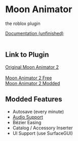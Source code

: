 # Moon Animator
the roblox plugin

<a href="https://zildjibian.github.io/moon-animator/docs.html">
  Documentation (unfinished)
</a><br><br>

## Link to Plugin
<a href="https://www.roblox.com/library/4725618216">
  Original Moon Animator 2
</a><br><br>

<a href="https://github.com/zildjibian/moon-animator/releases/download/latest/Moon.Animator.2.rbxm">
  Moon Animator 2 Free
</a><br>
<a href="https://create.roblox.com/store/asset/13348928931/read-desc-definitely-moon-animator">
  Moon Animator 2 Modded
</a><br>

## Modded Features
  - Autosave (every minute)
  - <a href="https://youtu.be/9lsvWiSNLZ0">Audio Support</a>
  - Bézier Easing
  - Catalog / Accessory Inserter
  - UI Support (use SurfaceGUI)
